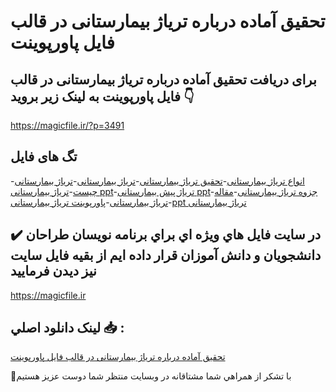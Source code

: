 # تحقیق آماده درباره تریاژ بیمارستانی در قالب فایل پاورپوینت

## برای دریافت تحقیق آماده درباره تریاژ بیمارستانی در قالب فایل پاورپوینت به لینک زیر بروید 👇

https://magicfile.ir/?p=3491

## تگ های فایل

-[انواع تریاژ بیمارستانی](https://magicfile.ir/product/%d8%aa%d8%ad%d9%82%db%8c%d9%82-%d8%aa%d8%b1%db%8c%d8%a7%da%98-%d8%a8%db%8c%d9%85%d8%a7%d8%b1%d8%b3%d8%aa%d8%a7%d9%86%db%8c-%d8%af%d8%b1-%d9%81%d8%a7%db%8c%d9%84-%d9%be%d8%a7%d9%88%d8%b1%d9%be%d9%88%db%8c%d9%86%d8%aa/)-[تحقیق تریاژ بیمارستانی](https://magicfile.ir/product/%d8%aa%d8%ad%d9%82%db%8c%d9%82-%d8%aa%d8%b1%db%8c%d8%a7%da%98-%d8%a8%db%8c%d9%85%d8%a7%d8%b1%d8%b3%d8%aa%d8%a7%d9%86%db%8c-%d8%af%d8%b1-%d9%81%d8%a7%db%8c%d9%84-%d9%be%d8%a7%d9%88%d8%b1%d9%be%d9%88%db%8c%d9%86%d8%aa/)-[تریاژ بیمارستانی](https://magicfile.ir/product/%d8%aa%d8%ad%d9%82%db%8c%d9%82-%d8%aa%d8%b1%db%8c%d8%a7%da%98-%d8%a8%db%8c%d9%85%d8%a7%d8%b1%d8%b3%d8%aa%d8%a7%d9%86%db%8c-%d8%af%d8%b1-%d9%81%d8%a7%db%8c%d9%84-%d9%be%d8%a7%d9%88%d8%b1%d9%be%d9%88%db%8c%d9%86%d8%aa/)-[تریاژ بیمارستانی چیست](https://magicfile.ir/product/%d8%aa%d8%ad%d9%82%db%8c%d9%82-%d8%aa%d8%b1%db%8c%d8%a7%da%98-%d8%a8%db%8c%d9%85%d8%a7%d8%b1%d8%b3%d8%aa%d8%a7%d9%86%db%8c-%d8%af%d8%b1-%d9%81%d8%a7%db%8c%d9%84-%d9%be%d8%a7%d9%88%d8%b1%d9%be%d9%88%db%8c%d9%86%d8%aa/)-[تریاژ بیمارستانی ppt](https://magicfile.ir/product/%d8%aa%d8%ad%d9%82%db%8c%d9%82-%d8%aa%d8%b1%db%8c%d8%a7%da%98-%d8%a8%db%8c%d9%85%d8%a7%d8%b1%d8%b3%d8%aa%d8%a7%d9%86%db%8c-%d8%af%d8%b1-%d9%81%d8%a7%db%8c%d9%84-%d9%be%d8%a7%d9%88%d8%b1%d9%be%d9%88%db%8c%d9%86%d8%aa/)-[تریاژ پیش بیمارستانی ppt](https://magicfile.ir/product/%d8%aa%d8%ad%d9%82%db%8c%d9%82-%d8%aa%d8%b1%db%8c%d8%a7%da%98-%d8%a8%db%8c%d9%85%d8%a7%d8%b1%d8%b3%d8%aa%d8%a7%d9%86%db%8c-%d8%af%d8%b1-%d9%81%d8%a7%db%8c%d9%84-%d9%be%d8%a7%d9%88%d8%b1%d9%be%d9%88%db%8c%d9%86%d8%aa/)-[جزوه تریاژ بیمارستانی](https://magicfile.ir/product/%d8%aa%d8%ad%d9%82%db%8c%d9%82-%d8%aa%d8%b1%db%8c%d8%a7%da%98-%d8%a8%db%8c%d9%85%d8%a7%d8%b1%d8%b3%d8%aa%d8%a7%d9%86%db%8c-%d8%af%d8%b1-%d9%81%d8%a7%db%8c%d9%84-%d9%be%d8%a7%d9%88%d8%b1%d9%be%d9%88%db%8c%d9%86%d8%aa/)-[مقاله تریاژ بیمارستانی](https://magicfile.ir/product/%d8%aa%d8%ad%d9%82%db%8c%d9%82-%d8%aa%d8%b1%db%8c%d8%a7%da%98-%d8%a8%db%8c%d9%85%d8%a7%d8%b1%d8%b3%d8%aa%d8%a7%d9%86%db%8c-%d8%af%d8%b1-%d9%81%d8%a7%db%8c%d9%84-%d9%be%d8%a7%d9%88%d8%b1%d9%be%d9%88%db%8c%d9%86%d8%aa/)-[پاورپوینت تریاژ بیمارستانی](https://magicfile.ir/product/%d8%aa%d8%ad%d9%82%db%8c%d9%82-%d8%aa%d8%b1%db%8c%d8%a7%da%98-%d8%a8%db%8c%d9%85%d8%a7%d8%b1%d8%b3%d8%aa%d8%a7%d9%86%db%8c-%d8%af%d8%b1-%d9%81%d8%a7%db%8c%d9%84-%d9%be%d8%a7%d9%88%d8%b1%d9%be%d9%88%db%8c%d9%86%d8%aa/)-[ppt تریاژ بیمارستانی](https://magicfile.ir/product/%d8%aa%d8%ad%d9%82%db%8c%d9%82-%d8%aa%d8%b1%db%8c%d8%a7%da%98-%d8%a8%db%8c%d9%85%d8%a7%d8%b1%d8%b3%d8%aa%d8%a7%d9%86%db%8c-%d8%af%d8%b1-%d9%81%d8%a7%db%8c%d9%84-%d9%be%d8%a7%d9%88%d8%b1%d9%be%d9%88%db%8c%d9%86%d8%aa/)

## ✔️ در سايت فايل هاي ويژه اي براي برنامه نويسان طراحان دانشجويان و دانش آموزان قرار داده ايم از بقيه فايل سايت نيز ديدن فرماييد

https://magicfile.ir


## لينک دانلود اصلي 📥 :

[تحقیق آماده درباره تریاژ بیمارستانی در قالب فایل پاورپوینت](https://magicfile.ir/product/%d8%aa%d8%ad%d9%82%db%8c%d9%82-%d8%aa%d8%b1%db%8c%d8%a7%da%98-%d8%a8%db%8c%d9%85%d8%a7%d8%b1%d8%b3%d8%aa%d8%a7%d9%86%db%8c-%d8%af%d8%b1-%d9%81%d8%a7%db%8c%d9%84-%d9%be%d8%a7%d9%88%d8%b1%d9%be%d9%88%db%8c%d9%86%d8%aa/) 


🙏با تشکر از همراهي شما مشتاقانه در وبسایت منتظر شما دوست عزیز هستیم

